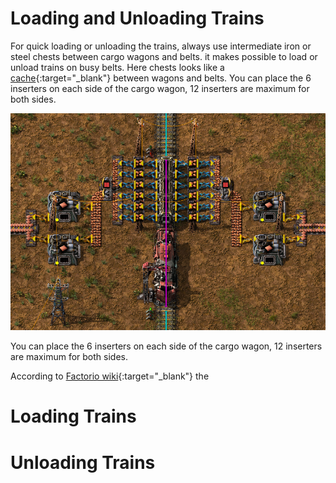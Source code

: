 # Loading and Unloading Trains

For quick loading or unloading the trains, always use intermediate iron or steel chests between cargo wagons and belts. it makes possible to load or unload trains on busy belts. Here chests looks like a [cache](https://en.wikipedia.org/wiki/Cache_(computing)){:target="_blank"} between wagons and belts. You can place the 6 inserters on each side of the cargo wagon, 12 inserters are maximum for both sides.

![Iron or Steel chests](assets/images/LoadingAndUnloadingTrains/img01.png "Iron or Steel chests")

You can place the 6 inserters on each side of the cargo wagon, 12 inserters are maximum for both sides.

According to [Factorio wiki](https://wiki.factorio.com/Inserters){:target="_blank"} the 




# Loading Trains



# Unloading Trains
